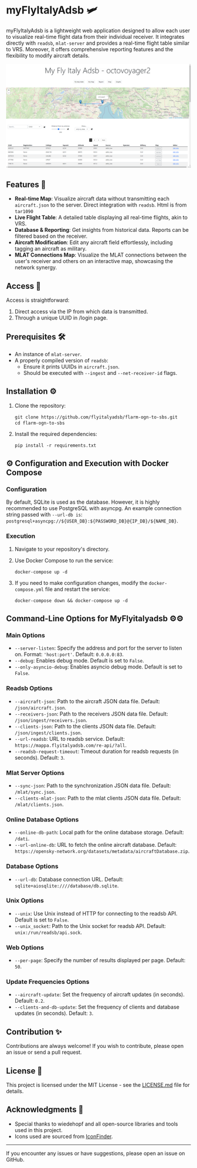 # myFlyItalyAdsb 🛩️

myFlyItalyAdsb is a lightweight web application designed to allow each user to visualize real-time flight data from their individual receiver. It integrates directly with `readsb`, `mlat-server` and provides a real-time flight table similar to VRS. Moreover, it offers comprehensive reporting features and the flexibility to modify aircraft details.

![index screenshot](index_screenshot.png)

## Features 🌟

- **Real-time Map**: Visualize aircraft data without transmitting each `aircraft.json` to the server. Direct integration with `readsb`. Html is from `tar1090`
- **Live Flight Table**: A detailed table displaying all real-time flights, akin to VRS.
- **Database & Reporting**: Get insights from historical data. Reports can be filtered based on the receiver.
- **Aircraft Modification**: Edit any aircraft field effortlessly, including tagging an aircraft as military.
- **MLAT Connections Map**: Visualize the MLAT connections between the user's receiver and others on an interactive map, showcasing the network synergy.

## Access 🚪

Access is straightforward:
1. Direct access via the IP from which data is transmitted.
2. Through a unique UUID in /login page.

## Prerequisites 🛠️

- An instance of `mlat-server`.
- A properly compiled version of `readsb`:
  - Ensure it prints UUIDs in `aircraft.json`.
  - Should be executed with `--ingest` and `--net-receiver-id` flags.

## Installation ⚙️

1. Clone the repository:
   ```
   git clone https://github.com/flyitalyadsb/flarm-ogn-to-sbs.git
   cd flarm-ogn-to-sbs
   ```

2. Install the required dependencies:
   ```
   pip install -r requirements.txt
   ```

## ⚙️ Configuration and Execution with Docker Compose
### Configuration
By default, SQLite is used as the database. However, it is highly recommended to use PostgreSQL with asyncpg. An example connection string passed with `--url-db is`: `postgresql+asyncpg://${USER_DB}:${PASSWORD_DB}@{IP_DB}/${NAME_DB}`.

### Execution
1. Navigate to your repository's directory.

2. Use Docker Compose to run the service:
   ```
   docker-compose up -d
   ```

3. If you need to make configuration changes, modify the `docker-compose.yml` file and restart the service:

   ```
   docker-compose down && docker-compose up -d
   ```


## Command-Line Options for MyFlyitalyadsb ⚙️⚙️

### Main Options

- `--server-listen`: Specify the address and port for the server to listen on. Format: `'host:port'`. Default: `0.0.0.0:83`.
- `--debug`: Enables debug mode. Default is set to `False`.
- `--only-asyncio-debug`: Enables asyncio debug mode. Default is set to `False`.

### Readsb Options

- `--aircraft-json`: Path to the aircraft JSON data file. Default: `/json/aircraft.json`.
- `--receivers-json`: Path to the receivers JSON data file. Default: `/json/ingest/receivers.json`.
- `--clients-json`: Path to the clients JSON data file. Default: `/json/ingest/clients.json`.
- `--url-readsb`: URL to readsb service. Default: `https://mappa.flyitalyadsb.com/re-api/?all`.
- `--readsb-request-timeout`: Timeout duration for readsb requests (in seconds). Default: `3`.

### Mlat Server Options

- `--sync-json`: Path to the synchronization JSON data file. Default: `/mlat/sync.json`.
- `--clients-mlat-json`: Path to the mlat clients JSON data file. Default: `/mlat/clients.json`.

### Online Database Options

- `--online-db-path`: Local path for the online database storage. Default: `/dati`.
- `--url-online-db`: URL to fetch the online aircraft database. Default: `https://opensky-network.org/datasets/metadata/aircraftDatabase.zip`.

### Database Options

- `--url-db`: Database connection URL. Default: `sqlite+aiosqlite:////database/db.sqlite`.

### Unix Options

- `--unix`: Use Unix instead of HTTP for connecting to the readsb API. Default is set to `False`.
- `--unix_socket`: Path to the Unix socket for readsb API. Default: `unix:/run/readsb/api.sock`.

### Web Options

- `--per-page`: Specify the number of results displayed per page. Default: `50`.

### Update Frequencies Options

- `--aircraft-update`: Set the frequency of aircraft updates (in seconds). Default: `0.2`.
- `--clients-and-db-update`: Set the frequency of clients and database updates (in seconds). Default: `3`.


## Contribution ✨

Contributions are always welcome! If you wish to contribute, please open an issue or send a pull request.

## License 📄

This project is licensed under the MIT License - see the [LICENSE.md](LICENSE.md) file for details.

## Acknowledgments 👏

- Special thanks to wiedehopf and all open-source libraries and tools used in this project.
- Icons used are sourced from [IconFinder](https://www.iconfinder.com/).

---

If you encounter any issues or have suggestions, please open an issue on GitHub.
